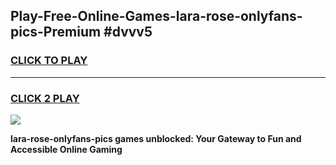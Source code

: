 
## Play-Free-Online-Games-lara-rose-onlyfans-pics-Premium #dvvv5
<h3>
<a href="https://premium.freeplayer.one?title=lara-rose-onlyfans-pics&ref=8M">CLICK TO PLAY</a></h3>
<hr>

<h3>
<a href="https://premium.freeplayer.one?title=lara-rose-onlyfans-pics&ref=8M">CLICK 2 PLAY</a>
  
</h3>

<a href="https://premium.freeplayer.one?title=lara-rose-onlyfans-pics&ref=8M"><img src="https://clearcache.store/games.png"></a>


**lara-rose-onlyfans-pics games unblocked: Your Gateway to Fun and Accessible Online Gaming**
